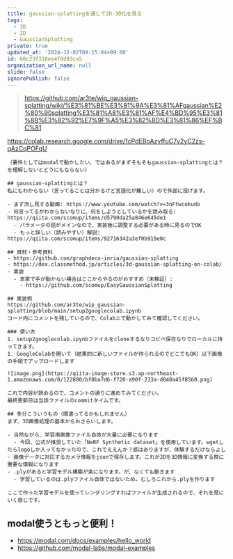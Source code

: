 ```yaml
---
title: gaussian-splattingを通じて2D-3D化を見る
tags:
  - 3D
  - 2D
  - GaussianSplatting
private: true
updated_at: '2024-12-02T09:15:04+09:00'
id: 60c23f318ee4f0d93ca5
organization_url_name: null
slide: false
ignorePublish: false
---
```

> https://github.com/ar3te/wip_gaussian-splatting/wiki/%E3%81%BE%E3%81%9A%E3%81%AFgaussian%E2%80%90splatting%E3%81%A8%E3%81%AF%E4%BD%95%E3%81%8B%E3%82%92%E7%9F%A5%E3%82%8D%E3%81%86%EF%BC%81

https://colab.research.google.com/drive/1cPdEBoAzyffuC7v2yC2zs-qAzCqPOFqU

```
（要件としてはmodalで動かしたい、ではあるがまずそもそもgaussian-splattingとは？を理解しないとどうにもならない）

## gaussian-splattingとは？
私にもわからない（言ってることは分かるけど言語化が難しい）ので外部に投げます。

- まず流し見する動画: https://www.youtube.com/watch?v=3nFtwcokudo
- 何言ってるかわからないなりに、何をしようとしているかを読み取る: https://qiita.com/scomup/items/d5790da25a846e645de1
  - パラメータの話がメインなので、実装後に調整する必要がある時に見るのでOK
  - もっと詳しい（読みやすい）解説: https://qiita.com/scomup/items/92716342a3ef0b915e0c

## 資材・参考資料
- https://github.com/graphdeco-inria/gaussian-splatting
- https://dev.classmethod.jp/articles/3d-gaussian-splatting-on-colab/
- 実装
  - 本家で手が動かない場合はここからやるのがおすすめ（未検証）:
    - https://github.com/scomup/EasyGaussianSplatting

## 実装例
https://github.com/ar3te/wip_gaussian-splatting/blob/main/setup2googlecolab.ipynb
コード内にコメントを残しているので、Colab上で動かしてみて確認してください。

### 使い方
1. setup2googlecolab.ipynbファイルをcloneするなりコピペ保存なりでローカルに持ってきます。
1. GoogleColabを開いて（結果的に新しいファイルが作られるのでどこでもOK）以下画像の手順でアップロードします

![image.png](https://qiita-image-store.s3.ap-northeast-1.amazonaws.com/0/122800/bf8ba7d6-f720-a90f-233a-d040a45f8560.png)

これで内容が読めるので、コメントの通りに進めてみてください。
最終更新日は当該ファイルのcommitタイムです。

## 多分こういうもの（間違ってるかもしれません）
まず、3D画像処理の基本からおさらいします。

- 当然ながら、学習用画像ファイル自体が大量に必要になります
  - 今回、公式が推奨していた「NeRF Synthetic dataset」を使用しています。wgetしたらlogoしか入ってなかったので、これでええんか？感はありますが、体験するだけならよし
- 画像データに対応するカメラ情報をjsonで保存します。これが2Dを3D情報に変換する際に重要な情報になります
- .plyがあると学習モデル構築が楽になります。が、なくても動きます
  - 学習しているのは.plyファイル自体ではないため。むしろこれから.plyを作ります

ここで作った学習モデルを使ってレンダリングすればファイルが生成されるので、それを見にいく感じです。
```

## modal使うともっと便利！
- https://modal.com/docs/examples/hello_world
- https://github.com/modal-labs/modal-examples
